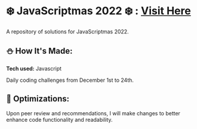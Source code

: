 # ❄️ JavaScriptmas 2022 ❄️ : <a href="https://scrimba.com/learn/javascriptmas" target="_blank">Visit Here</a>

A repository of solutions for JavaScriptmas 2022.


## ⛄️ How It's Made: 

**Tech used:** Javascript

Daily coding challenges from December 1st to 24th.


## 🎄 Optimizations:

Upon peer review and recommendations, I will make changes to better enhance code functionality and readability.
